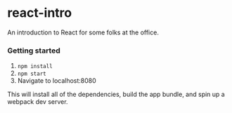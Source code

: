 # react-intro
An introduction to React for some folks at the office.

### Getting started
1. `npm install`
2. `npm start`
3. Navigate to localhost:8080

This will install all of the dependencies, build the app bundle, and spin up a webpack dev server.
